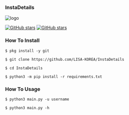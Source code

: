 ### InstaDetails



![logo](https://c.tenor.com/9gAQTpYexIIAAAAC/instagram-logo.gif)


[![GitHub stars](https://img.shields.io/github/followers/LISA-KOREA/InstaDetails?&style=flat-square&logo=github)](https://github.com/LISA-KOREA/InstaDetails/followers)
[![GitHub stars](https://img.shields.io/github/stars/LISA-KOREA/InstaDetails?&style=flat-square&logo=github)](https://github.com/TgCatUB/catuserbot/stargazers)




### How To Install

`$ pkg install -y git`

`$ git clone https://github.com/LISA-KOREA/InstaDetails`

`$ cd InstaDetails`

`$ python3 -m pip install -r requirements.txt`

### How To Usage

`$ python3 main.py -u username`

`$ python3 main.py -h`










